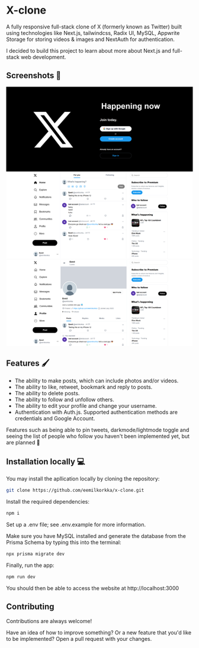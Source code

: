 
# X-clone

A fully responsive full-stack clone of X (formerly known as Twitter) built using technologies like Next.js, tailwindcss, Radix UI, MySQL, Appwrite Storage for storing videos & images and NextAuth for authentication. 

I decided to build this project to learn about more about Next.js and full-stack web development. 


## Screenshots 📸

![Login / Signup page](https://github.com/eemilkorkka/x-clone/blob/main/public/Screenshot%202025-07-30%20205529.png)
![Home page](https://github.com/eemilkorkka/x-clone/blob/main/public/Screenshot%202025-07-30%20205312.png)
![Profile page](https://github.com/eemilkorkka/x-clone/blob/main/public/Screenshot%202025-07-30%20205345.png)


## Features 🖌️

- The ability to make posts, which can include photos and/or videos.
- The ability to like, retweet, bookmark and reply to posts.
- The ability to delete posts.
- The ability to follow and unfollow others.
- The ability to edit your profile and change your username.
- Authentication with Auth.js. Supported authentication methods are credentials and Google Account.

Features such as being able to pin tweets, darkmode/lightmode toggle and seeing the list of people who follow you haven't been implemented yet, but are planned 🚧




## Installation locally 💻

You may install the apllication locally by cloning the repository:

```bash
git clone https://github.com/eemilkorkka/x-clone.git
   ```

Install the required dependencies:

```bash
npm i
   ```

Set up a .env file; see .env.example for more information.

Make sure you have MySQL installed and generate the database from the Prisma Schema by typing this into the terminal: 

```bash
npx prisma migrate dev
   ```

Finally, run the app:

```bash
npm run dev
   ```

You should then be able to access the website at http://localhost:3000
## Contributing

Contributions are always welcome!

Have an idea of how to improve something? Or a new feature that you'd like to be implemented? Open a pull request with your changes.

